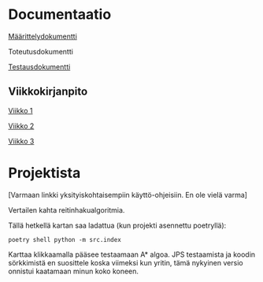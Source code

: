 # Documentaatio

[Määrittelydokumentti](/documentation/Maarittely.md)

Toteutusdokumentti

[Testausdokumentti](/documentation/Testaus.md)

## Viikkokirjanpito

[Viikko 1](documentation/Viikkoraportit/Viikko1.pdf)

[Viikko 2](documentation/Viikkoraportit/Viikko2.pdf)

[Viikko 3](documentation/Viikkoraportit/Viikko3.pdf)

# Projektista

[Varmaan linkki yksityiskohtaisempiin käyttö-ohjeisiin. En ole vielä varma]

Vertailen kahta reitinhakualgoritmia.



Tällä hetkellä kartan saa ladattua (kun projekti asennettu poetryllä):

`poetry shell
python -m src.index `

Karttaa klikkaamalla pääsee testaamaan A* algoa. JPS testaamista ja koodin sörkkimistä en suosittele koska viimeksi kun yritin, tämä nykyinen versio onnistui kaatamaan minun koko koneen.